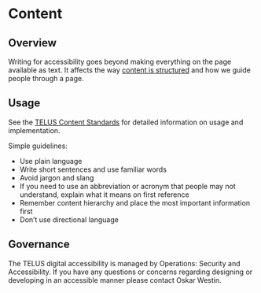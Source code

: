# Content

## Overview

Writing for accessibility goes beyond making everything on the page available as text. It affects the way 
[content is structured](http://standards.teluswebteam.com/accessibility/requirements/content-structured-semantically) and 
how we guide people through a page. 

## Usage

See the [TELUS Content Standards](https://docs.google.com/a/telus.com/document/d/1hEAbRxEeKDwruhYKsNnF-788rZ_W10gyAO2-0IPM5uo/edit?usp=sharing) 
for detailed information on usage and implementation.

Simple guidelines:

* Use plain language
* Write short sentences and use familiar words
* Avoid jargon and slang
* If you need to use an abbreviation or acronym that people may not understand, explain what it means on first reference  
* Remember content hierarchy and place the most important information first
* Don’t use directional language

## Governance

The TELUS digital accessibility is managed by Operations: Security and Accessibility. If you have any questions or concerns 
regarding designing or developing in an accessible manner please contact Oskar Westin.
